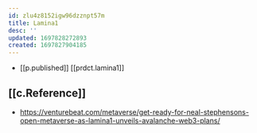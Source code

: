 ```yaml
---
id: zlu4z8152igw96dzznpt57m
title: Lamina1
desc: ''
updated: 1697828272893
created: 1697827904185
---
```


- [[p.published]] [[prdct.lamina1]]

## [[c.Reference]]

- https://venturebeat.com/metaverse/get-ready-for-neal-stephensons-open-metaverse-as-lamina1-unveils-avalanche-web3-plans/